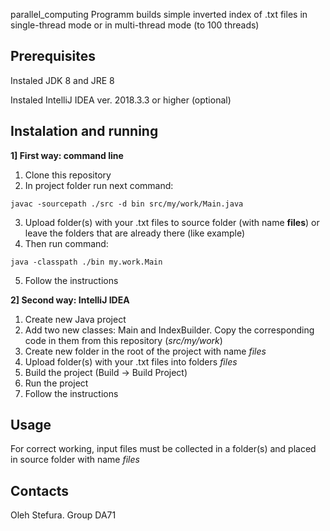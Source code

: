 parallel_computing
Programm builds simple inverted index of .txt files in single-thread mode or in multi-thread mode (to 100 threads)

## Prerequisites
Instaled JDK 8 and JRE 8

Instaled IntelliJ IDEA ver. 2018.3.3 or higher (optional)

## Instalation and running
**1] First way: command line**
1) Clone this repository
2) In project folder run next command:
```
javac -sourcepath ./src -d bin src/my/work/Main.java
```
3) Upload folder(s) with your .txt files to source folder (with name **files**) or leave the folders that are already there (like example) 
4) Then run command: 
```
java -classpath ./bin my.work.Main
```
5) Follow the instructions

**2] Second way: IntelliJ IDEA**
1) Create new Java project
2) Add two new classes: Main and IndexBuilder. Copy the corresponding code in them from this repository (*src/my/work*)
3) Create new folder in the root of the project with name *files*
4) Upload folder(s) with your .txt files into folders *files*
5) Build the project (Build -> Build Project)
6) Run the project
7) Follow the instructions

## Usage
For correct working, input files must be collected in a folder(s) and placed in source folder with name *files*

## Contacts
Oleh Stefura. Group DA71
